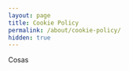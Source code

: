 ```yaml
---
layout: page
title: Cookie Policy
permalink: /about/cookie-policy/
hidden: true
---
```

<!-- more -->
Cosas

